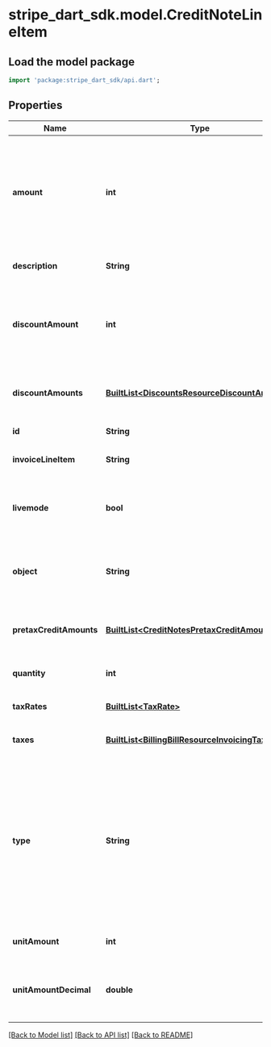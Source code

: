 # stripe_dart_sdk.model.CreditNoteLineItem

## Load the model package
```dart
import 'package:stripe_dart_sdk/api.dart';
```

## Properties
Name | Type | Description | Notes
------------ | ------------- | ------------- | -------------
**amount** | **int** | The integer amount in cents (or local equivalent) representing the gross amount being credited for this line item, excluding (exclusive) tax and discounts. | 
**description** | **String** | Description of the item being credited. | [optional] 
**discountAmount** | **int** | The integer amount in cents (or local equivalent) representing the discount being credited for this line item. | 
**discountAmounts** | [**BuiltList&lt;DiscountsResourceDiscountAmount&gt;**](DiscountsResourceDiscountAmount.md) | The amount of discount calculated per discount for this line item | 
**id** | **String** | Unique identifier for the object. | 
**invoiceLineItem** | **String** | ID of the invoice line item being credited | [optional] 
**livemode** | **bool** | Has the value `true` if the object exists in live mode or the value `false` if the object exists in test mode. | 
**object** | **String** | String representing the object's type. Objects of the same type share the same value. | 
**pretaxCreditAmounts** | [**BuiltList&lt;CreditNotesPretaxCreditAmount&gt;**](CreditNotesPretaxCreditAmount.md) | The pretax credit amounts (ex: discount, credit grants, etc) for this line item. | 
**quantity** | **int** | The number of units of product being credited. | [optional] 
**taxRates** | [**BuiltList&lt;TaxRate&gt;**](TaxRate.md) | The tax rates which apply to the line item. | 
**taxes** | [**BuiltList&lt;BillingBillResourceInvoicingTaxesTax&gt;**](BillingBillResourceInvoicingTaxesTax.md) | The tax information of the line item. | [optional] 
**type** | **String** | The type of the credit note line item, one of `invoice_line_item` or `custom_line_item`. When the type is `invoice_line_item` there is an additional `invoice_line_item` property on the resource the value of which is the id of the credited line item on the invoice. | 
**unitAmount** | **int** | The cost of each unit of product being credited. | [optional] 
**unitAmountDecimal** | **double** | Same as `unit_amount`, but contains a decimal value with at most 12 decimal places. | [optional] 

[[Back to Model list]](../README.md#documentation-for-models) [[Back to API list]](../README.md#documentation-for-api-endpoints) [[Back to README]](../README.md)


